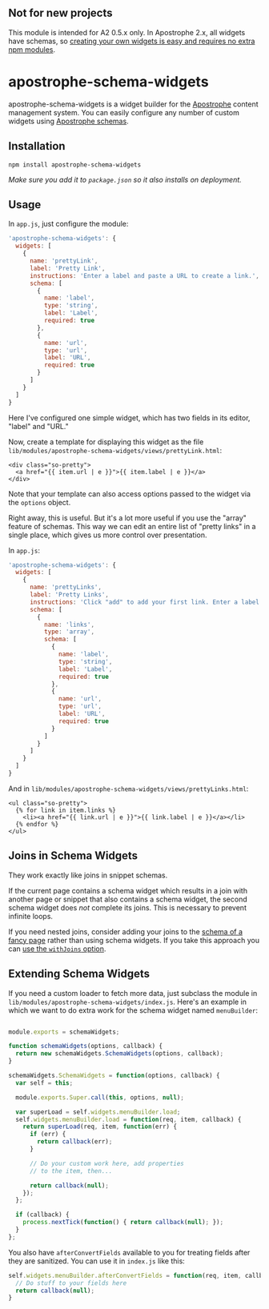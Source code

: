 ## Not for new projects

This module is intended for A2 0.5.x only. In Apostrophe 2.x, all widgets have schemas, so [creating your own widgets is easy and requires no extra npm modules](http://apostrophecms.org/docs/tutorials/getting-started/custom-widgets.html).

# apostrophe-schema-widgets

apostrophe-schema-widgets is a widget builder for the [Apostrophe](http://apostrophenow.org) content management system. You can easily configure any number of custom widgets using [Apostrophe schemas](https://github.com/punkave/apostrophe-schemas).

## Installation

```
npm install apostrophe-schema-widgets
```

*Make sure you add it to `package.json` so it also installs on deployment.*

## Usage

In `app.js`, just configure the module:

```javascript
'apostrophe-schema-widgets': {
  widgets: [
    {
      name: 'prettyLink',
      label: 'Pretty Link',
      instructions: 'Enter a label and paste a URL to create a link.',
      schema: [
        {
          name: 'label',
          type: 'string',
          label: 'Label',
          required: true
        },
        {
          name: 'url',
          type: 'url',
          label: 'URL',
          required: true
        }
      ]
    }
  ]
}
```

Here I've configured one simple widget, which has two fields in its editor, "label" and "URL."

Now, create a template for displaying this widget as the file `lib/modules/apostrophe-schema-widgets/views/prettyLink.html`:

```markup
<div class="so-pretty">
  <a href="{{ item.url | e }}">{{ item.label | e }}</a>
</div>
```

Note that your template can also access options passed to the widget via the `options` object.

Right away, this is useful. But it's a lot more useful if you use the "array" feature of schemas. This way we can edit an entire list of "pretty links" in a single place, which gives us more control over presentation.

In `app.js`:

```javascript
'apostrophe-schema-widgets': {
  widgets: [
    {
      name: 'prettyLinks',
      label: 'Pretty Links',
      instructions: 'Click "add" to add your first link. Enter a label and paste a URL for each link.',
      schema: [
        {
          name: 'links',
          type: 'array',
          schema: [
            {
              name: 'label',
              type: 'string',
              label: 'Label',
              required: true
            },
            {
              name: 'url',
              type: 'url',
              label: 'URL',
              required: true
            }
          ]
        }
      ]
    }
  ]
}
```

And in `lib/modules/apostrophe-schema-widgets/views/prettyLinks.html`:

```markup
<ul class="so-pretty">
  {% for link in item.links %}
    <li><a href="{{ link.url | e }}">{{ link.label | e }}</a></li>
  {% endfor %}
</ul>
```

## Joins in Schema Widgets

They work exactly like joins in snippet schemas.

If the current page contains a schema widget which results in a join with another page or snippet that also contains a schema widget, the second schema widget does *not* complete its joins. This is necessary to prevent infinite loops.

If you need nested joins, consider adding your joins to the [schema of a fancy page](https://github.com/punkave/apostrophe-fancy-pages) rather than using schema widgets. If you take this approach you can [use the `withJoins` option](https://github.com/punkave/apostrophe-schemas#nested-joins-you-gotta-be-explicit).

## Extending Schema Widgets

If you need a custom loader to fetch more data, just subclass the module in `lib/modules/apostrophe-schema-widgets/index.js`. Here's an example in which we want to do extra work for the schema widget named `menuBuilder`:

```javascript

module.exports = schemaWidgets;

function schemaWidgets(options, callback) {
  return new schemaWidgets.SchemaWidgets(options, callback);
}

schemaWidgets.SchemaWidgets = function(options, callback) {
  var self = this;

  module.exports.Super.call(this, options, null);

  var superLoad = self.widgets.menuBuilder.load;
  self.widgets.menuBuilder.load = function(req, item, callback) {
    return superLoad(req, item, function(err) {
      if (err) {
        return callback(err);
      }

      // Do your custom work here, add properties
      // to the item, then...

      return callback(null);
    });
  };

  if (callback) {
    process.nextTick(function() { return callback(null); });
  }
};
```

You also have `afterConvertFields` available to you for treating fields after they are sanitized.  You can use it in `index.js` like this:

```javascript
self.widgets.menuBuilder.afterConvertFields = function(req, item, callback) {
  // Do stuff to your fields here
  return callback(null);
}
```
